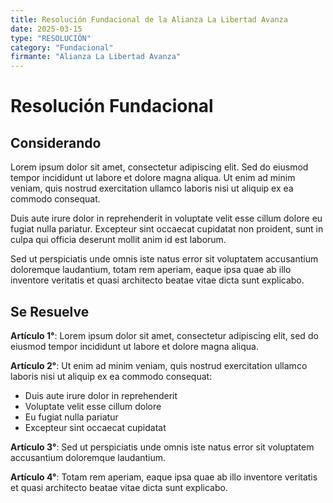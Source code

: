 ```yaml
---
title: Resolución Fundacional de la Alianza La Libertad Avanza
date: 2025-03-15
type: "RESOLUCIÓN"
category: "Fundacional"
firmante: "Alianza La Libertad Avanza"
---
```


# Resolución Fundacional

## Considerando

Lorem ipsum dolor sit amet, consectetur adipiscing elit. Sed do eiusmod tempor incididunt ut labore et dolore magna aliqua. Ut enim ad minim veniam, quis nostrud exercitation ullamco laboris nisi ut aliquip ex ea commodo consequat.

Duis aute irure dolor in reprehenderit in voluptate velit esse cillum dolore eu fugiat nulla pariatur. Excepteur sint occaecat cupidatat non proident, sunt in culpa qui officia deserunt mollit anim id est laborum.

Sed ut perspiciatis unde omnis iste natus error sit voluptatem accusantium doloremque laudantium, totam rem aperiam, eaque ipsa quae ab illo inventore veritatis et quasi architecto beatae vitae dicta sunt explicabo.

## Se Resuelve

**Artículo 1°**: Lorem ipsum dolor sit amet, consectetur adipiscing elit, sed do eiusmod tempor incididunt ut labore et dolore magna aliqua.

**Artículo 2°**: Ut enim ad minim veniam, quis nostrud exercitation ullamco laboris nisi ut aliquip ex ea commodo consequat:
- Duis aute irure dolor in reprehenderit
- Voluptate velit esse cillum dolore
- Eu fugiat nulla pariatur
- Excepteur sint occaecat cupidatat

**Artículo 3°**: Sed ut perspiciatis unde omnis iste natus error sit voluptatem accusantium doloremque laudantium.

**Artículo 4°**: Totam rem aperiam, eaque ipsa quae ab illo inventore veritatis et quasi architecto beatae vitae dicta sunt explicabo.